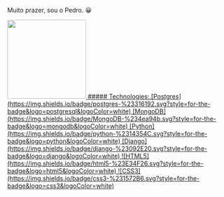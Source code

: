 <p>Muito prazer, sou o Pedro. &#128512;</p>

<a href="https://github.com/Pedro-Adriano">
<img height="180em" src="https://github-readme-stats-eight-theta.vercel.app/api?username=Pedro-Adriano&show_icons=true&theme=dark&include_all_commits=true&count_private=true"/>
##### Technologies:
[Postgres](https://img.shields.io/badge/postgres-%23316192.svg?style=for-the-badge&logo=postgresql&logoColor=white)
[MongoDB](https://img.shields.io/badge/MongoDB-%234ea94b.svg?style=for-the-badge&logo=mongodb&logoColor=white)
[Python](https://img.shields.io/badge/python-%2314354C.svg?style=for-the-badge&logo=python&logoColor=white)
[Django](https://img.shields.io/badge/django-%23092E20.svg?style=for-the-badge&logo=django&logoColor=white)
![HTML5](https://img.shields.io/badge/html5-%23E34F26.svg?style=for-the-badge&logo=html5&logoColor=white)
![CSS3](https://img.shields.io/badge/css3-%231572B6.svg?style=for-the-badge&logo=css3&logoColor=white)
